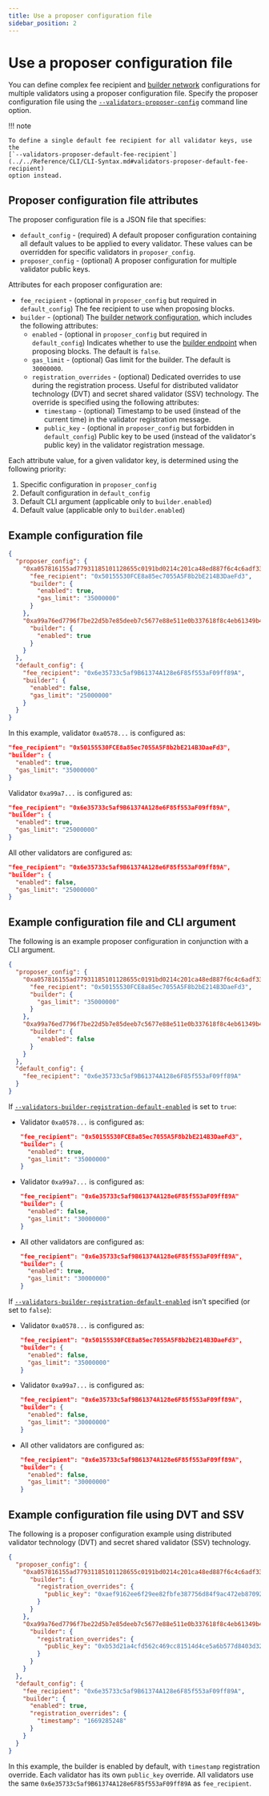 ```yaml
---
title: Use a proposer configuration file
sidebar_position: 2
---
```


# Use a proposer configuration file

You can define complex fee recipient and [builder network](Builder-Network.md) configurations for multiple validators using a proposer configuration file. Specify the proposer configuration file using the [`--validators-proposer-config`](../../Reference/CLI/CLI-Syntax.md#validators-proposer-config) command line option.

!!! note

    To define a single default fee recipient for all validator keys, use the
    [`--validators-proposer-default-fee-recipient`](../../Reference/CLI/CLI-Syntax.md#validators-proposer-default-fee-recipient)
    option instead.

## Proposer configuration file attributes

The proposer configuration file is a JSON file that specifies:

- `default_config` - (required) A default proposer configuration containing all default values to be applied to every validator. These values can be overridden for specific validators in `proposer_config`.
- `proposer_config` - (optional) A proposer configuration for multiple validator public keys.

Attributes for each proposer configuration are:

- `fee_recipient` - (optional in `proposer_config` but required in `default_config`) The fee recipient to use when proposing blocks.
- `builder` - (optional) The [builder network configuration](Builder-Network.md), which includes the following attributes:
  - `enabled` - (optional in `proposer_config` but required in `default_config`) Indicates whether to use the [builder endpoint](../../Reference/CLI/CLI-Syntax#builder-endpoint) when proposing blocks. The default is `false`.
  - `gas_limit` - (optional) Gas limit for the builder. The default is `30000000`.
  - `registration_overrides` - (optional) Dedicated overrides to use during the registration process. Useful for distributed validator technology (DVT) and secret shared validator (SSV) technology. The override is specified using the following attributes:
    - `timestamp` - (optional) Timestamp to be used (instead of the current time) in the validator registration message.
    - `public_key` - (optional in `proposer_config` but forbidden in `default_config`) Public key to be used (instead of the validator's public key) in the validator registration message.

Each attribute value, for a given validator key, is determined using the following priority:

1. Specific configuration in `proposer_config`
1. Default configuration in `default_config`
1. Default CLI argument (applicable only to `builder.enabled`)
1. Default value (applicable only to `builder.enabled`)

## Example configuration file

```json
{
  "proposer_config": {
    "0xa057816155ad77931185101128655c0191bd0214c201ca48ed887f6c4c6adf334070efcd75140eada5ac83a92506dd7a": {
      "fee_recipient": "0x50155530FCE8a85ec7055A5F8b2bE214B3DaeFd3",
      "builder": {
        "enabled": true,
        "gas_limit": "35000000"
      }
    },
    "0xa99a76ed7796f7be22d5b7e85deeb7c5677e88e511e0b337618f8c4eb61349b4bf2d153f649f7b53359fe8b94a38e44c": {
      "builder": {
        "enabled": true
      }
    }
  },
  "default_config": {
    "fee_recipient": "0x6e35733c5af9B61374A128e6F85f553aF09ff89A",
    "builder": {
      "enabled": false,
      "gas_limit": "25000000"
    }
  }
}
```

In this example, validator `0xa0578...` is configured as:

```json
"fee_recipient": "0x50155530FCE8a85ec7055A5F8b2bE214B3DaeFd3",
"builder": {
  "enabled": true,
  "gas_limit": "35000000"
}
```

Validator `0xa99a7...` is configured as:

```json
"fee_recipient": "0x6e35733c5af9B61374A128e6F85f553aF09ff89A",
"builder": {
  "enabled": true,
  "gas_limit": "25000000"
}
```

All other validators are configured as:

```json
"fee_recipient": "0x6e35733c5af9B61374A128e6F85f553aF09ff89A",
"builder": {
  "enabled": false,
  "gas_limit": "25000000"
}
```

## Example configuration file and CLI argument

The following is an example proposer configuration in conjunction with a CLI argument.

```json
{
  "proposer_config": {
    "0xa057816155ad77931185101128655c0191bd0214c201ca48ed887f6c4c6adf334070efcd75140eada5ac83a92506dd7a": {
      "fee_recipient": "0x50155530FCE8a85ec7055A5F8b2bE214B3DaeFd3",
      "builder": {
        "gas_limit": "35000000"
      }
    },
    "0xa99a76ed7796f7be22d5b7e85deeb7c5677e88e511e0b337618f8c4eb61349b4bf2d153f649f7b53359fe8b94a38e44c": {
      "builder": {
        "enabled": false
      }
    }
  },
  "default_config": {
    "fee_recipient": "0x6e35733c5af9B61374A128e6F85f553aF09ff89A"
  }
}
```

If [`--validators-builder-registration-default-enabled`](../../Reference/CLI/CLI-Syntax.md#validators-builder-registration-default-enabled) is set to `true`:

- Validator `0xa0578...` is configured as:

  ```json
  "fee_recipient": "0x50155530FCE8a85ec7055A5F8b2bE214B3DaeFd3",
  "builder": {
    "enabled": true,
    "gas_limit": "35000000"
  }
  ```

- Validator `0xa99a7...` is configured as:

  ```json
  "fee_recipient": "0x6e35733c5af9B61374A128e6F85f553aF09ff89A"
  "builder": {
    "enabled": false,
    "gas_limit": "30000000"
  }
  ```

- All other validators are configured as:

  ```json
  "fee_recipient": "0x6e35733c5af9B61374A128e6F85f553aF09ff89A",
  "builder": {
    "enabled": true,
    "gas_limit": "30000000"
  }
  ```

If [`--validators-builder-registration-default-enabled`](../../Reference/CLI/CLI-Syntax.md#validators-builder-registration-default-enabled) isn't specified (or set to `false`):

- Validator `0xa0578...` is configured as:

  ```json
  "fee_recipient": "0x50155530FCE8a85ec7055A5F8b2bE214B3DaeFd3",
  "builder": {
    "enabled": false,
    "gas_limit": "35000000"
  }
  ```

- Validator `0xa99a7...` is configured as:

  ```json
  "fee_recipient": "0x6e35733c5af9B61374A128e6F85f553aF09ff89A",
  "builder": {
    "enabled": false,
    "gas_limit": "30000000"
  }
  ```

- All other validators are configured as:

  ```json
  "fee_recipient": "0x6e35733c5af9B61374A128e6F85f553aF09ff89A",
  "builder": {
    "enabled": false,
    "gas_limit": "30000000"
  }
  ```

## Example configuration file using DVT and SSV

The following is a proposer configuration example using distributed validator technology (DVT) and secret shared validator (SSV) technology.

```json
{
  "proposer_config": {
    "0xa057816155ad77931185101128655c0191bd0214c201ca48ed887f6c4c6adf334070efcd75140eada5ac83a92506dd7a": {
      "builder": {
        "registration_overrides": {
          "public_key": "0xaef9162ee6f29ee82fbfe387756d84f9ac472eb8709217aaf28f5ef0ea273f6210e531496470b30d2b7747216e3672d5"
        }
      }
    },
    "0xa99a76ed7796f7be22d5b7e85deeb7c5677e88e511e0b337618f8c4eb61349b4bf2d153f649f7b53359fe8b94a38e44c": {
      "builder": {
        "registration_overrides": {
          "public_key": "0xb53d21a4cfd562c469cc81514d4ce5a6b577d8403d32a394dc265dd190b47fa9f829fdd7963afdf972e5e77854051f6f"
        }
      }
    }
  },
  "default_config": {
    "fee_recipient": "0x6e35733c5af9B61374A128e6F85f553aF09ff89A",
    "builder": {
      "enabled": true,
      "registration_overrides": {
        "timestamp": "1669285248"
      }
    }
  }
}
```

In this example, the builder is enabled by default, with `timestamp` registration override. Each validator has its own `public_key` override. All validators use the same `0x6e35733c5af9B61374A128e6F85f553aF09ff89A` as `fee_recipient`.

